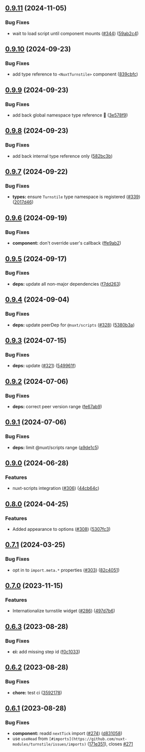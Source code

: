 ## [0.9.11](https://github.com/nuxt-modules/turnstile/compare/v0.9.10...v0.9.11) (2024-11-05)

### Bug Fixes

* wait to load script until component mounts ([#344](https://github.com/nuxt-modules/turnstile/issues/344)) ([59ab2c4](https://github.com/nuxt-modules/turnstile/commit/59ab2c460031680baa02b18d813d68e98c98adaf))

## [0.9.10](https://github.com/nuxt-modules/turnstile/compare/v0.9.9...v0.9.10) (2024-09-23)

### Bug Fixes

* add type reference to `<NuxtTurnstile>` component ([839cbfc](https://github.com/nuxt-modules/turnstile/commit/839cbfcfa912beadfc3927381a507752bfbdda9f))

## [0.9.9](https://github.com/nuxt-modules/turnstile/compare/v0.9.8...v0.9.9) (2024-09-23)

### Bug Fixes

* add back global namespace type reference 🤔 ([3e578f9](https://github.com/nuxt-modules/turnstile/commit/3e578f9e2d5423695a0d2d13fcbbd6eca4f30953))

## [0.9.8](https://github.com/nuxt-modules/turnstile/compare/v0.9.7...v0.9.8) (2024-09-23)

### Bug Fixes

* add back internal type reference only ([582bc3b](https://github.com/nuxt-modules/turnstile/commit/582bc3b4fae88ce9dc5f24a82d556d5e6db49982))

## [0.9.7](https://github.com/nuxt-modules/turnstile/compare/v0.9.6...v0.9.7) (2024-09-22)

### Bug Fixes

* **types:** ensure `Turnstile` type namespace is registered ([#339](https://github.com/nuxt-modules/turnstile/issues/339)) ([2017d46](https://github.com/nuxt-modules/turnstile/commit/2017d46e8978a3064c6097e0f97ceeaa5f6a56f9))

## [0.9.6](https://github.com/nuxt-modules/turnstile/compare/v0.9.5...v0.9.6) (2024-09-19)

### Bug Fixes

* **component:** don't override user's callback ([ffe9ab2](https://github.com/nuxt-modules/turnstile/commit/ffe9ab2831725a0145fe4002e67c6bdd1eef1311))

## [0.9.5](https://github.com/nuxt-modules/turnstile/compare/v0.9.4...v0.9.5) (2024-09-17)

### Bug Fixes

* **deps:** update all non-major dependencies ([f7dd263](https://github.com/nuxt-modules/turnstile/commit/f7dd263914c5895dad52fe5ce6fa8aa181aa5810))

## [0.9.4](https://github.com/nuxt-modules/turnstile/compare/v0.9.3...v0.9.4) (2024-09-04)

### Bug Fixes

* **deps:** update peerDep for `@nuxt/scripts` ([#328](https://github.com/nuxt-modules/turnstile/issues/328)) ([5380b3a](https://github.com/nuxt-modules/turnstile/commit/5380b3a71bafa57dbda757be6c6f405932b887a5))

## [0.9.3](https://github.com/nuxt-modules/turnstile/compare/v0.9.2...v0.9.3) (2024-07-15)

### Bug Fixes

* **deps:** update ([#321](https://github.com/nuxt-modules/turnstile/issues/321)) ([549961f](https://github.com/nuxt-modules/turnstile/commit/549961faa2d713f83a0a176c766249711825e704))

## [0.9.2](https://github.com/nuxt-modules/turnstile/compare/v0.9.1...v0.9.2) (2024-07-06)

### Bug Fixes

* **deps:** correct peer version range ([fe67ab9](https://github.com/nuxt-modules/turnstile/commit/fe67ab984871e2b90962a5fe9be426ea1c523209))

## [0.9.1](https://github.com/nuxt-modules/turnstile/compare/v0.9.0...v0.9.1) (2024-07-06)

### Bug Fixes

* **deps:** limit @nuxt/scripts range ([a9de1c5](https://github.com/nuxt-modules/turnstile/commit/a9de1c50833109a6dc058b4ba641440242bb55fe))

## [0.9.0](https://github.com/nuxt-modules/turnstile/compare/v0.8.0...v0.9.0) (2024-06-28)

### Features

* nuxt-scripts integration ([#306](https://github.com/nuxt-modules/turnstile/issues/306)) ([44cb64c](https://github.com/nuxt-modules/turnstile/commit/44cb64cd1f3f9dcf0da10c7168a80e0d337b4297))

## [0.8.0](https://github.com/nuxt-modules/turnstile/compare/v0.7.1...v0.8.0) (2024-04-25)


### Features

* Added appearance to options ([#308](https://github.com/nuxt-modules/turnstile/issues/308)) ([5307fc3](https://github.com/nuxt-modules/turnstile/commit/5307fc34c0cae43849098f6977fa76d95c022254))

## [0.7.1](https://github.com/nuxt-modules/turnstile/compare/v0.7.0...v0.7.1) (2024-03-25)


### Bug Fixes

* opt in to `import.meta.*` properties ([#303](https://github.com/nuxt-modules/turnstile/issues/303)) ([82c4051](https://github.com/nuxt-modules/turnstile/commit/82c4051707efc8e10c9830670dbdddf9818b5a91))

## [0.7.0](https://github.com/nuxt-modules/turnstile/compare/v0.6.3...v0.7.0) (2023-11-15)


### Features

* Internationalize turnstile widget ([#286](https://github.com/nuxt-modules/turnstile/issues/286)) ([497d7b6](https://github.com/nuxt-modules/turnstile/commit/497d7b67a8752832939f3622d871b362495a6caa))

## [0.6.3](https://github.com/nuxt-modules/turnstile/compare/v0.6.2...v0.6.3) (2023-08-28)


### Bug Fixes

* **ci:** add missing step id ([f0c1033](https://github.com/nuxt-modules/turnstile/commit/f0c1033f723c70ca8750aa20455f3c2feb7d552e))

## [0.6.2](https://github.com/nuxt-modules/turnstile/compare/v0.6.1...v0.6.2) (2023-08-28)


### Bug Fixes

* **chore:** test ci ([3592178](https://github.com/nuxt-modules/turnstile/commit/3592178bcafce8ec6baeee03dcaeb5069de526e7))

## [0.6.1](https://github.com/nuxt-modules/turnstile/compare/v0.6.0...0.6.1) (2023-08-28)


### Bug Fixes

* **component:** readd `nextTick` import ([#274](https://github.com/nuxt-modules/turnstile/issues/274)) ([d831058](https://github.com/nuxt-modules/turnstile/commit/d831058211800d87b58d650e67a1b1e8955305e9))
* use `useHead` from `[#imports](https://github.com/nuxt-modules/turnstile/issues/imports)` ([171e351](https://github.com/nuxt-modules/turnstile/commit/171e351ba60b057f381c8101d7a0fe498b82a426)), closes [#271](https://github.com/nuxt-modules/turnstile/issues/271)

